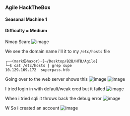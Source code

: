 <h3> Agile HackTheBox </h3>

#### Seasonal Machine 1

#### Difficulty = Medium

Nmap Scan:
![image](https://user-images.githubusercontent.com/113513376/222959816-18341b35-f08f-4045-9244-3bbd7df0441b.png)

We see the domain name i'll it to my `/etc/hosts` file

```
┌──(mark㉿haxor)-[~/Desktop/B2B/HTB/Agile]
└─$ cat /etc/hosts | grep supe
10.129.169.172  superpass.htb
```

Going over to the web server shows this
![image](https://user-images.githubusercontent.com/113513376/222960024-e08e6751-2b8c-4d55-8b5c-760ed291e89d.png)
![image](https://user-images.githubusercontent.com/113513376/222960044-88db7fe6-8ffe-4488-ad2c-44562bafbf19.png)

I tried login in with default/weak cred but it failed
![image](https://user-images.githubusercontent.com/113513376/222960096-7e240daa-86a3-421f-9209-9c20db2aefe1.png)

When i tried sqli it throws back the debug error
![image](https://user-images.githubusercontent.com/113513376/222960211-35b13542-67c9-4f7f-a613-1259cc3a9bf6.png)

W
So i created an account 
![image](https://user-images.githubusercontent.com/113513376/222960177-d3021b44-8ee6-4d36-a2fd-5b9c78c7c30d.png)
